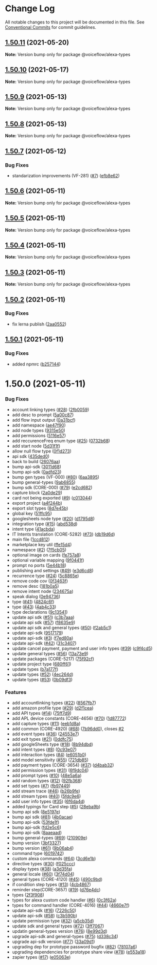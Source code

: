 # Change Log

All notable changes to this project will be documented in this file.
See [Conventional Commits](https://conventionalcommits.org) for commit guidelines.

## [1.50.11](https://github.com/voiceflow/libs/compare/@voiceflow/alexa-types@1.50.10...@voiceflow/alexa-types@1.50.11) (2021-05-20)

**Note:** Version bump only for package @voiceflow/alexa-types





## [1.50.10](https://github.com/voiceflow/libs/compare/@voiceflow/alexa-types@1.50.9...@voiceflow/alexa-types@1.50.10) (2021-05-17)

**Note:** Version bump only for package @voiceflow/alexa-types





## [1.50.9](https://github.com/voiceflow/alexa-types/compare/@voiceflow/alexa-types@1.50.8...@voiceflow/alexa-types@1.50.9) (2021-05-13)

**Note:** Version bump only for package @voiceflow/alexa-types





## [1.50.8](https://github.com/voiceflow/alexa-types/compare/@voiceflow/alexa-types@1.50.7...@voiceflow/alexa-types@1.50.8) (2021-05-13)

**Note:** Version bump only for package @voiceflow/alexa-types





## [1.50.7](https://github.com/voiceflow/alexa-types/compare/@voiceflow/alexa-types@1.50.6...@voiceflow/alexa-types@1.50.7) (2021-05-12)


### Bug Fixes

* standarization improvements (VF-281) ([#7](https://github.com/voiceflow/alexa-types/issues/7)) ([efb8e62](https://github.com/voiceflow/alexa-types/commit/efb8e62b2050232a07444786e638adbc09e4bcc3))





## [1.50.6](https://github.com/voiceflow/alexa-types/compare/@voiceflow/alexa-types@1.50.5...@voiceflow/alexa-types@1.50.6) (2021-05-11)

**Note:** Version bump only for package @voiceflow/alexa-types





## [1.50.5](https://github.com/voiceflow/alexa-types/compare/@voiceflow/alexa-types@1.50.4...@voiceflow/alexa-types@1.50.5) (2021-05-11)

**Note:** Version bump only for package @voiceflow/alexa-types





## [1.50.4](https://github.com/voiceflow/alexa-types/compare/@voiceflow/alexa-types@1.50.3...@voiceflow/alexa-types@1.50.4) (2021-05-11)

**Note:** Version bump only for package @voiceflow/alexa-types





## [1.50.3](https://github.com/voiceflow/alexa-types/compare/@voiceflow/alexa-types@1.50.2...@voiceflow/alexa-types@1.50.3) (2021-05-11)

**Note:** Version bump only for package @voiceflow/alexa-types





## [1.50.2](https://github.com/voiceflow/alexa-types/compare/@voiceflow/alexa-types@1.50.1...@voiceflow/alexa-types@1.50.2) (2021-05-11)


### Bug Fixes

* fix lerna publish ([2aa0552](https://github.com/voiceflow/alexa-types/commit/2aa0552cb10be289a7cf5c3f4c759e0253b665f1))





## [1.50.1](https://github.com/voiceflow/alexa-types/compare/@voiceflow/alexa-types@1.50.0...@voiceflow/alexa-types@1.50.1) (2021-05-11)


### Bug Fixes

* added npmrc ([b257144](https://github.com/voiceflow/alexa-types/commit/b25714476c06da945917f05a840c957e82e388db))





# 1.50.0 (2021-05-11)


### Bug Fixes

* account linking types ([#28](https://github.com/voiceflow/alexa-types/issues/28)) ([2fb0059](https://github.com/voiceflow/alexa-types/commit/2fb0059b95d8b82b8177c2d673f6613191bc02ff))
* add desc to prompt ([5a00c87](https://github.com/voiceflow/alexa-types/commit/5a00c870fbd87b7ce6ba9053f990a0b164a5744f))
* add flow input output ([0a31bcf](https://github.com/voiceflow/alexa-types/commit/0a31bcf3bb92259d0ee3be1333597448aefb61a5))
* add namespace ([ae47f90](https://github.com/voiceflow/alexa-types/commit/ae47f90d1baeab54413ad30f5fd044c4e9717867))
* add node types ([9315e50](https://github.com/voiceflow/alexa-types/commit/9315e50da2a194f8c85853c1813aefd936141e2f))
* add permissions ([5116e57](https://github.com/voiceflow/alexa-types/commit/5116e5760c4a0465092a55d010d57c858a963db4))
* add reccurenceFreq enum type ([#25](https://github.com/voiceflow/alexa-types/issues/25)) ([0732b68](https://github.com/voiceflow/alexa-types/commit/0732b68eb6a70f0ae145f79e5b295cd216278d57))
* add start node ([5d31f1f](https://github.com/voiceflow/alexa-types/commit/5d31f1f3ed9e8096785b276c696403d35f795392))
* allow null flow type ([0f1d273](https://github.com/voiceflow/alexa-types/commit/0f1d27367bfdcdd60a80d05ae6b97e819a8a31de))
* api sdk ([435ded0](https://github.com/voiceflow/alexa-types/commit/435ded086f9cc03c6d6800e8032e3cca4812d938))
* back to build ([26076aa](https://github.com/voiceflow/alexa-types/commit/26076aa6ccf5ee630009cfa92a8dcda1c632f6f5))
* bump api-sdk ([3011d68](https://github.com/voiceflow/alexa-types/commit/3011d6852ddfab7ec264f42bb657a8247d3c4461))
* bump api-sdk ([0adfd23](https://github.com/voiceflow/alexa-types/commit/0adfd2343d4dbb2187947d734d533b4438979f7a))
* bump gen types (VF-000) ([#80](https://github.com/voiceflow/alexa-types/issues/80)) ([6aa3895](https://github.com/voiceflow/alexa-types/commit/6aa3895063ab33fb06a246c0edc9b1b52ec1797b))
* bump general-types ([9ab6855](https://github.com/voiceflow/alexa-types/commit/9ab685529a3462a98c9d3a15d78f0e18160901b9))
* bump sdk (CORE-000) ([#79](https://github.com/voiceflow/alexa-types/issues/79)) ([e2cd682](https://github.com/voiceflow/alexa-types/commit/e2cd682518f37bc02e8146e48ee91f39f169dbd1))
* capture block ([2a0de29](https://github.com/voiceflow/alexa-types/commit/2a0de29769fe490b4d4439f7a99d3b2e37659a32))
* card not being exported ([#9](https://github.com/voiceflow/alexa-types/issues/9)) ([c013044](https://github.com/voiceflow/alexa-types/commit/c013044526ea0fffcb97e0dd7ddf60897e35cc3d))
* export project ([a4f244b](https://github.com/voiceflow/alexa-types/commit/a4f244b52948d50041220eb282038755b7af7e73))
* export slot types ([8d7e45b](https://github.com/voiceflow/alexa-types/commit/8d7e45b06de0692538068468523d503b46681749))
* global key ([51ffc95](https://github.com/voiceflow/alexa-types/commit/51ffc95938702ceaf79c531a9d860506a2ff71b4))
* googlesheets node type ([#20](https://github.com/voiceflow/alexa-types/issues/20)) ([d1795d8](https://github.com/voiceflow/alexa-types/commit/d1795d89871760c144c84b0a81f9baa225e38a20))
* integration type ([#15](https://github.com/voiceflow/alexa-types/issues/15)) ([abd538d](https://github.com/voiceflow/alexa-types/commit/abd538d242a2f43ac1555d512f373553cc2420a6))
* intent type ([41acbda](https://github.com/voiceflow/alexa-types/commit/41acbda444783d26c04bcbde420195e82ffc8c8d))
* IT Intents translation (CORE-5282) ([#73](https://github.com/voiceflow/alexa-types/issues/73)) ([db19d6d](https://github.com/voiceflow/alexa-types/commit/db19d6d8a0e8416ab6c0dd8bd3788d07f34d3204))
* main file ([1ccd812](https://github.com/voiceflow/alexa-types/commit/1ccd81224715e05ba48471a5ead86c45e42a1a2c))
* marketplace key util ([ffe15d4](https://github.com/voiceflow/alexa-types/commit/ffe15d4f0a4a27808ee2aaebe14dad1983a76ffd))
* namespace ([#2](https://github.com/voiceflow/alexa-types/issues/2)) ([7f5cb05](https://github.com/voiceflow/alexa-types/commit/7f5cb05895029dbb2e7cc8b56aebd55815bee632))
* optional image on cards ([fe757a8](https://github.com/voiceflow/alexa-types/commit/fe757a8279c3cf3061e9f40314301d0392c06cc8))
* optional variable mapping ([9f0441f](https://github.com/voiceflow/alexa-types/commit/9f0441f435492a8dfd6b865715c50be0330ee38b))
* prompt no ports ([5e44b18](https://github.com/voiceflow/alexa-types/commit/5e44b18f4cd398782f198675791fa357c69db708))
* publishing and settings ([#49](https://github.com/voiceflow/alexa-types/issues/49)) ([e3d6cd8](https://github.com/voiceflow/alexa-types/commit/e3d6cd8aaf8aab33a02a6b1a3627f53847bde7c9))
* recurrence type ([#24](https://github.com/voiceflow/alexa-types/issues/24)) ([5c8865e](https://github.com/voiceflow/alexa-types/commit/5c8865ee99927d0b22a8e706a98e618d8cd6054d))
* remove code cov ([0f3463f](https://github.com/voiceflow/alexa-types/commit/0f3463ff3e59ee8829bb7288fa16065c946abfc4))
* remove desc ([181b0a5](https://github.com/voiceflow/alexa-types/commit/181b0a5763b18f1b7ec9539a5733fe7f68d2d6b5))
* remove intent node ([234675a](https://github.com/voiceflow/alexa-types/commit/234675aa43b41483bc3bcfde4e4d15ad2b6b340a))
* speak dialog ([0e94736](https://github.com/voiceflow/alexa-types/commit/0e947369e69c016fa83f102ad4fd659ecedb0a42))
* type ([#41](https://github.com/voiceflow/alexa-types/issues/41)) ([4824c6f](https://github.com/voiceflow/alexa-types/commit/4824c6f6e4a8e589cb1cbff513eab06383397e25))
* type ([#43](https://github.com/voiceflow/alexa-types/issues/43)) ([4ab4c33](https://github.com/voiceflow/alexa-types/commit/4ab4c33dac456673f3de938a6b582764439377b5))
* type declarations ([9c13541](https://github.com/voiceflow/alexa-types/commit/9c1354104968cebd477d1741754172ab42ec6f70))
* update api sdk ([#51](https://github.com/voiceflow/alexa-types/issues/51)) ([c3b7aaa](https://github.com/voiceflow/alexa-types/commit/c3b7aaa90be37b7e481266d38f27262aadd895cf))
* update api sdk ([#57](https://github.com/voiceflow/alexa-types/issues/57)) ([f8635e9](https://github.com/voiceflow/alexa-types/commit/f8635e96fe92a01fbf0e6643368bf96f1e0ee91b))
* update api sdk and general types ([#50](https://github.com/voiceflow/alexa-types/issues/50)) ([f2ab5c1](https://github.com/voiceflow/alexa-types/commit/f2ab5c1a74fbf97def220d824b0143a4a55668e4))
* update api-sdk ([9517179](https://github.com/voiceflow/alexa-types/commit/9517179df0f4d05d9098f2fd4b082f4c80b09efd))
* update api-sdk ([#3](https://github.com/voiceflow/alexa-types/issues/3)) ([f7ed80a](https://github.com/voiceflow/alexa-types/commit/f7ed80a952163f04445b727b78f36a9e6755a585))
* update api-sdk ([#42](https://github.com/voiceflow/alexa-types/issues/42)) ([31c3407](https://github.com/voiceflow/alexa-types/commit/31c340759e57b65d587dbd66c627ef8a07b8f41a))
* update cancel payment, payment and user info types ([#39](https://github.com/voiceflow/alexa-types/issues/39)) ([c9f4cd5](https://github.com/voiceflow/alexa-types/commit/c9f4cd5e0b51509acb03fe5032952db3eab6fba4))
* update general types ([#56](https://github.com/voiceflow/alexa-types/issues/56)) ([13a73e9](https://github.com/voiceflow/alexa-types/commit/13a73e9d218f5f01d2fb4244ce1584d29c49a347))
* update packages (CORE-5217) ([75f92cf](https://github.com/voiceflow/alexa-types/commit/75f92cf5f04bdb22a0afc55473cf554990af61f7))
* update project type ([680ff61](https://github.com/voiceflow/alexa-types/commit/680ff617c74fed184fdcf9d8482b27a29b8b849b))
* update types ([b7a177f](https://github.com/voiceflow/alexa-types/commit/b7a177f29bbc0e26138227b6f44c78a5f3180d4f))
* update types ([#52](https://github.com/voiceflow/alexa-types/issues/52)) ([4ec264d](https://github.com/voiceflow/alexa-types/commit/4ec264d26b1deb00213ceae7246423272b7188b2))
* update types ([#53](https://github.com/voiceflow/alexa-types/issues/53)) ([0b09df3](https://github.com/voiceflow/alexa-types/commit/0b09df31d8a69bff12e00715b97f63eaa8ce611f))


### Features

* add accountlinking types ([#22](https://github.com/voiceflow/alexa-types/issues/22)) ([8567fb7](https://github.com/voiceflow/alexa-types/commit/8567fb7b3c061d6fb32661d2e4325ec3d8f4c6f7))
* add amazon profile type ([#29](https://github.com/voiceflow/alexa-types/issues/29)) ([d2f1cea](https://github.com/voiceflow/alexa-types/commit/d2f1ceaf2367905d13eef40f84a95747b893b219))
* add API types ([#14](https://github.com/voiceflow/alexa-types/issues/14)) ([75ff7d9](https://github.com/voiceflow/alexa-types/commit/75ff7d94e4ef7396d9afcbf115c0766ca177c777))
* add APL device constants (CORE-4656) ([#70](https://github.com/voiceflow/alexa-types/issues/70)) ([1d87772](https://github.com/voiceflow/alexa-types/commit/1d87772f4aff4b9aec1bda71eb14285ad18c04c0))
* add capture types ([#11](https://github.com/voiceflow/alexa-types/issues/11)) ([eeb1d8a](https://github.com/voiceflow/alexa-types/commit/eeb1d8a6776a5e9bdcdcb588c6f2a4930d10962f))
* add common (CORE-4920) ([#68](https://github.com/voiceflow/alexa-types/issues/68)) ([7b96dd0](https://github.com/voiceflow/alexa-types/commit/7b96dd09b029031ad68f1bd485e6a6087a420c9a)), closes [#2](https://github.com/voiceflow/alexa-types/issues/2)
* add event types ([#36](https://github.com/voiceflow/alexa-types/issues/36)) ([24553e7](https://github.com/voiceflow/alexa-types/commit/24553e7a400d0a4e4db4ec07942bd660a5ed3bad))
* add exit types ([#21](https://github.com/voiceflow/alexa-types/issues/21)) ([0ddfc75](https://github.com/voiceflow/alexa-types/commit/0ddfc759b39cc7bc8614a4d2be65b989d1f31f3f))
* add googleSheets type ([#18](https://github.com/voiceflow/alexa-types/issues/18)) ([8b94dbd](https://github.com/voiceflow/alexa-types/commit/8b94dbdb76b1bbfddf0682ea945e49551e5d3835))
* add intent types ([#8](https://github.com/voiceflow/alexa-types/issues/8)) ([0c93e07](https://github.com/voiceflow/alexa-types/commit/0c93e07a50cf07fa0de9313b3bf3aae951dff848))
* add interaction types ([#4](https://github.com/voiceflow/alexa-types/issues/4)) ([e6051b0](https://github.com/voiceflow/alexa-types/commit/e6051b0dc528ab8e12f6a52ed37ecdd20c7134b9))
* add model sensitivity ([#55](https://github.com/voiceflow/alexa-types/issues/55)) ([721db85](https://github.com/voiceflow/alexa-types/commit/721db85d77e37b6baf86fbe18ff3228f82b7cf96))
* add payment types (CORE-3654) ([#37](https://github.com/voiceflow/alexa-types/issues/37)) ([d4bab32](https://github.com/voiceflow/alexa-types/commit/d4bab326f6d7d4de50dbe7e58d4574cd4d10ad3d))
* add permission types ([#31](https://github.com/voiceflow/alexa-types/issues/31)) ([6f9dc04](https://github.com/voiceflow/alexa-types/commit/6f9dc04824e1cfef6f9492feadc67aa85e45e668))
* add prompt types ([#10](https://github.com/voiceflow/alexa-types/issues/10)) ([48e5a6a](https://github.com/voiceflow/alexa-types/commit/48e5a6a92e0a6802731c20540e5b1277dc292af4))
* add random types ([#12](https://github.com/voiceflow/alexa-types/issues/12)) ([92fb368](https://github.com/voiceflow/alexa-types/commit/92fb3684817f8fd96610995738db1345fcbec2ce))
* add set types ([#7](https://github.com/voiceflow/alexa-types/issues/7)) ([fb97449](https://github.com/voiceflow/alexa-types/commit/fb974491227c912848ffb1f683c32011521324c0))
* add stream trace ([#46](https://github.com/voiceflow/alexa-types/issues/46)) ([b26b9fe](https://github.com/voiceflow/alexa-types/commit/b26b9fed59a0f7c75198fdf24648649a0a0e4369))
* add stream types ([#40](https://github.com/voiceflow/alexa-types/issues/40)) ([5fdc9e6](https://github.com/voiceflow/alexa-types/commit/5fdc9e66f7938b4eb5a1fbf54b1e4105e91c1802))
* add user info types ([#35](https://github.com/voiceflow/alexa-types/issues/35)) ([6f6da4d](https://github.com/voiceflow/alexa-types/commit/6f6da4d08f191515bde141258bbc2c9b5fe69e7e))
* added typings for Card step ([#5](https://github.com/voiceflow/alexa-types/issues/5)) ([28eba9b](https://github.com/voiceflow/alexa-types/commit/28eba9b8e0d6a7587e2308195d87207199471222))
* bump api sdk ([8e5197e](https://github.com/voiceflow/alexa-types/commit/8e5197e422d2facf40e41b83b8422b4d09d3bb80))
* bump api sdk ([#81](https://github.com/voiceflow/alexa-types/issues/81)) ([4b0acae](https://github.com/voiceflow/alexa-types/commit/4b0acaec3d9bb0d901d167fe0082c22b26700f53))
* bump api-sdk ([53fde1f](https://github.com/voiceflow/alexa-types/commit/53fde1fbe5b48ed37d5219b16964fddeed300438))
* bump api-sdk ([fd2e5c6](https://github.com/voiceflow/alexa-types/commit/fd2e5c66c3705e06af3a1eaa49bb0453ebe8eeed))
* bump api-sdk ([8aaeaad](https://github.com/voiceflow/alexa-types/commit/8aaeaad2bf9b8465355724c17eb9a0b590f9146a))
* bump general-types ([#69](https://github.com/voiceflow/alexa-types/issues/69)) ([210909e](https://github.com/voiceflow/alexa-types/commit/210909e7340cb430815fab8f6663575508986435))
* bump version ([3bf3327](https://github.com/voiceflow/alexa-types/commit/3bf3327fda694090e2998145f26d736b159b7bae))
* bump version ([#61](https://github.com/voiceflow/alexa-types/issues/61)) ([9b06ab4](https://github.com/voiceflow/alexa-types/commit/9b06ab421a75c3abd522e79ba5dd8f949d8616cd))
* command type ([6019742](https://github.com/voiceflow/alexa-types/commit/60197421d5b24628a2ae7f1564e279fd4f6ca04a))
* custom alexa commands ([#64](https://github.com/voiceflow/alexa-types/issues/64)) ([3cd6e1b](https://github.com/voiceflow/alexa-types/commit/3cd6e1bfbd81e7866b94cb9ae87242ae06601908))
* directive types ([#30](https://github.com/voiceflow/alexa-types/issues/30)) ([f025ccc](https://github.com/voiceflow/alexa-types/commit/f025cccb1ffb8c0fbaaaf7045504b5d09f00a2f1))
* display types ([#38](https://github.com/voiceflow/alexa-types/issues/38)) ([a3d35fa](https://github.com/voiceflow/alexa-types/commit/a3d35fa3fcdcdf4917031f611087e6777adf8a91))
* general locale ([#60](https://github.com/voiceflow/alexa-types/issues/60)) ([3f74d04](https://github.com/voiceflow/alexa-types/commit/3f74d0488460cce39a3821c641cb4bf57ddd0b7a))
* general types (CORE-4120) ([#45](https://github.com/voiceflow/alexa-types/issues/45)) ([490c9bd](https://github.com/voiceflow/alexa-types/commit/490c9bddf9be521ecd51e10ea3e35b64b64d917c))
* if condition step types ([#13](https://github.com/voiceflow/alexa-types/issues/13)) ([4cb4867](https://github.com/voiceflow/alexa-types/commit/4cb48675f7c4dbf662f14c4e79447fd56aa35234))
* reminder step(CORE-3657) ([#19](https://github.com/voiceflow/alexa-types/issues/19)) ([d76e4dc](https://github.com/voiceflow/alexa-types/commit/d76e4dc455502637f88454a84c777f24842afe83))
* types ([2f3f908](https://github.com/voiceflow/alexa-types/commit/2f3f9086212a049a94ea0289be75bdef01d779f6))
* types for alexa custom code handler ([#6](https://github.com/voiceflow/alexa-types/issues/6)) ([0c3f62a](https://github.com/voiceflow/alexa-types/commit/0c3f62a3cd4fca8aa2679539ad7918f17c31e616))
* types for command handler (CORE-4016) ([#44](https://github.com/voiceflow/alexa-types/issues/44)) ([4660e7f](https://github.com/voiceflow/alexa-types/commit/4660e7fe51f80bf28f57d0a4cda37b0b7a10129f))
* update api-sdk ([#16](https://github.com/voiceflow/alexa-types/issues/16)) ([7226c50](https://github.com/voiceflow/alexa-types/commit/7226c50cb1a16d88e97bb62ae99c0368f8a9cbe3))
* update api-sdk ([#58](https://github.com/voiceflow/alexa-types/issues/58)) ([c3b590b](https://github.com/voiceflow/alexa-types/commit/c3b590be755ecc6fafd84bf38f4f1ae7c405bd66))
* update permission type ([#32](https://github.com/voiceflow/alexa-types/issues/32)) ([a5cb35d](https://github.com/voiceflow/alexa-types/commit/a5cb35d0085bd00bf9263055c397e0eb4fd47ef3))
* update sdk and general types ([#72](https://github.com/voiceflow/alexa-types/issues/72)) ([3ff7067](https://github.com/voiceflow/alexa-types/commit/3ff706754d434d6da0f15d3e19b49e507e0830bd))
* updatin general-types version ([#76](https://github.com/voiceflow/alexa-types/issues/76)) ([8e99d3d](https://github.com/voiceflow/alexa-types/commit/8e99d3d952589ce9d8bdcb3d62dce87c5ea070f6))
* upgrade api-sdk and general-types ([#75](https://github.com/voiceflow/alexa-types/issues/75)) ([d338c34](https://github.com/voiceflow/alexa-types/commit/d338c34cb1b950eed2859d74d50b6d9102129ab6))
* upgrade api-sdk version ([#77](https://github.com/voiceflow/alexa-types/issues/77)) ([33a09d1](https://github.com/voiceflow/alexa-types/commit/33a09d1acb99f3dc7a3b5caa12145d00afb4c4b5))
* upgrading dep for prototype password bugfix ([#82](https://github.com/voiceflow/alexa-types/issues/82)) ([78107a6](https://github.com/voiceflow/alexa-types/commit/78107a62187ced7fd26efb14c777935d14d5a0be))
* upgrading dependencies for prototype share view ([#78](https://github.com/voiceflow/alexa-types/issues/78)) ([e553a18](https://github.com/voiceflow/alexa-types/commit/e553a183a2121c8909a497e0552a308cbc60ead6))
* zapier types ([#17](https://github.com/voiceflow/alexa-types/issues/17)) ([e05063e](https://github.com/voiceflow/alexa-types/commit/e05063eaa71d8a7e45e52ad0d68ac0f6a71181c4))
